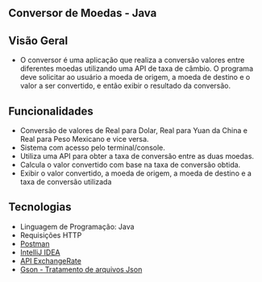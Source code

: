 ## Conversor de Moedas - Java


## Visão Geral
* O conversor é uma aplicação que realiza a conversão valores entre diferentes moedas
utilizando uma API de taxa de câmbio. O programa deve solicitar ao usuário a moeda de origem, a moeda de destino e o valor a ser convertido, 
e então exibir o resultado da conversão.

## Funcionalidades

* Conversão de valores de Real para Dolar, Real para Yuan da China e Real para Peso Mexicano e vice versa.
* Sistema com acesso pelo terminal/console. 
* Utiliza uma API para obter a taxa de conversão entre as duas moedas.
* Calcula o valor convertido com base na taxa de conversão obtida.
* Exibir o valor convertido, a moeda de origem, a moeda de destino e a taxa de conversão utilizada
    
## Tecnologias

* Linguagem de Programação: Java
* Requisições HTTP
* [Postman](https://www.postman.com/)
* [IntelliJ IDEA](https://www.jetbrains.com/idea/)
* [API ExchangeRate](https://www.exchangerate-api.com/)
* [Gson - Tratamento de arquivos Json](https://github.com/google/gson)

